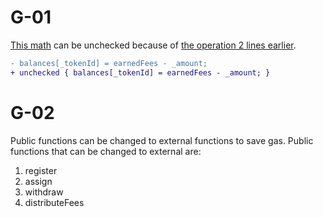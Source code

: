 # G-01

[This math](https://github.com/code-423n4/2022-11-canto/blob/2733fdd1bee73a6871c6243f92a007a0b80e4c61/Canto/contracts/turnstile.sol#L138) can be unchecked because of [the operation 2 lines earlier](https://github.com/code-423n4/2022-11-canto/blob/2733fdd1bee73a6871c6243f92a007a0b80e4c61/Canto/contracts/turnstile.sol#L136).

```diff
- balances[_tokenId] = earnedFees - _amount;
+ unchecked { balances[_tokenId] = earnedFees - _amount; }
```

# G-02

Public functions can be changed to external functions to save gas. Public functions that can be changed to external are:
1. register
2. assign
3. withdraw
4. distributeFees